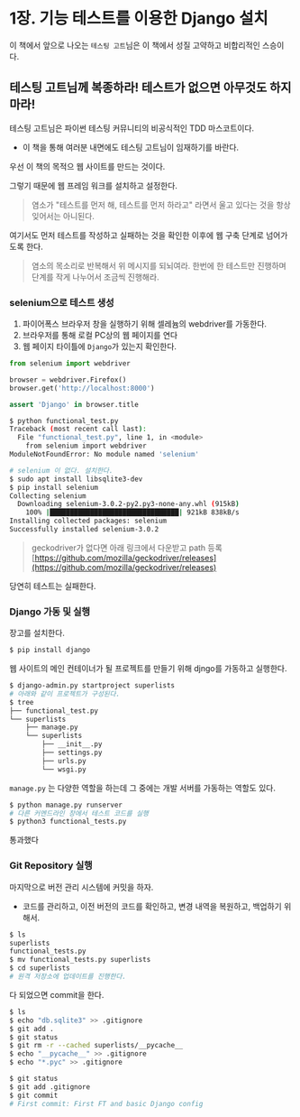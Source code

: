 # 1장. 기능 테스트를 이용한 Django 설치

이 책에서 앞으로 나오는 `테스팅 고트`님은 이 책에서 성질 고약하고 비합리적인 스승이다.

## 테스팅 고트님께 복종하라! 테스트가 없으면 아무것도 하지 마라!

테스팅 고트님은 파이썬 테스팅 커뮤니티의 비공식적인 TDD 마스코트이다.

- 이 책을 통해 여러분 내면에도 테스팅 고트님이 임재하기를 바란다.

우선 이 책의 목적으 웹 사이트를 만드는 것이다.

그렇기 때문에 웹 프레임 워크를 설치하고 설정한다.

> 염소가 "테스트를 먼저 해, 테스트를 먼저 하라고" 라면서 울고 있다는 것을 항상 잊어서는 아니된다.

여기서도 먼저 테스트를 작성하고 실패하는 것을 확인한 이후에 웹 구축 단계로 넘어가도록 한다.

> 염소의 목소리로 반복해서 위 메시지를 되뇌여라. 한번에 한 테스트만 진행하며 단계를 작게 나누어서 조금씩 진행해라.

### selenium으로 테스트 생성

1. 파이어폭스 브라우저 창을 실행하기 위해 셀레늄의 webdriver를 가동한다.
2. 브라우저를 통해 로컬 PC상의 웹 페이지를 연다
3. 웹 페이지 타이틀에 `Django`가 있는지 확인한다.

```py
from selenium import webdriver

browser = webdriver.Firefox()
browser.get('http://localhost:8000')

assert 'Django' in browser.title
```

```bash
$ python functional_test.py
Traceback (most recent call last):
  File "functional_test.py", line 1, in <module>
    from selenium import webdriver
ModuleNotFoundError: No module named 'selenium'

# selenium 이 없다. 설치한다.
$ sudo apt install libsqlite3-dev
$ pip install selenium
Collecting selenium
  Downloading selenium-3.0.2-py2.py3-none-any.whl (915kB)
    100% |████████████████████████████████| 921kB 838kB/s
Installing collected packages: selenium
Successfully installed selenium-3.0.2
```

> geckodriver가 없다면 아래 링크에서 다운받고 path 등록
[https://github.com/mozilla/geckodriver/releases](https://github.com/mozilla/geckodriver/releases)

당연히 테스트는 실패한다.

### Django 가동 및 실행

장고를 설치한다.

```bash
$ pip install django
```

웹 사이트의 메인 컨테이너가 될 프로젝트를 만들기 위해 djngo를 가동하고 실행한다.

```bash
$ django-admin.py startproject superlists
# 아래와 같이 프로젝트가 구성된다.
$ tree
├── functional_test.py
└── superlists
    ├── manage.py
    └── superlists
        ├── __init__.py
        ├── settings.py
        ├── urls.py
        └── wsgi.py
```

`manage.py` 는 다양한 역할을 하는데 그 중에는 개발 서버를 가동하는 역할도 있다.

```bash
$ python manage.py runserver
# 다른 커멘드라인 창에서 테스트 코드를 실행
$ python3 functional_tests.py
```

통과했다

### Git Repository 실행

마지막으로 버전 관리 시스템에 커밋을 하자.

- 코드를 관리하고, 이전 버전의 코드를 확인하고, 변경 내역을 복원하고, 백업하기 위해서.

```bash
$ ls
superlists
functional_tests.py
$ mv functional_tests.py superlists
$ cd superlists
# 원격 저장소에 업데이트를 진행한다.
```

다 되었으면 commit을 한다.

```bash
$ ls
$ echo "db.sqlite3" >> .gitignore
$ git add .
$ git status
$ git rm -r --cached superlists/__pycache__
$ echo "__pycache__" >> .gitignore
$ echo "*.pyc" >> .gitignore

$ git status
$ git add .gitignore
$ git commit
# First commit: First FT and basic Django config
```
